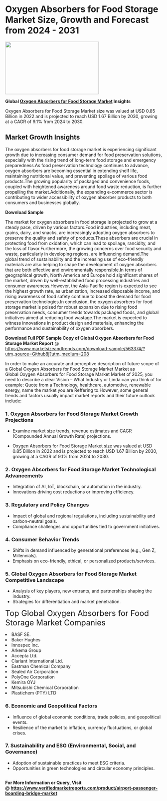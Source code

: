 <H1>Oxygen Absorbers for Food Storage Market Size, Growth and Forecast from 2024 - 2031</H1><img class="aligncenter size-medium wp-image-584254" src="https://thirdeyenews.in/wp-content/uploads/2024/09/Global-Market-Research-300x168.jpeg" alt="" width="300" height="168" /><p><strong>Global&nbsp;<a href="https://www.marketsizeandtrends.com/download-sample/563374/?utm_source=Github8j?utm_medium=208">Oxygen Absorbers for Food Storage Market</a> Insights</strong></p><p>Oxygen Absorbers for Food Storage Market size was valued at USD 0.85 Billion in 2022 and is projected to reach USD 1.67 Billion by 2030, growing at a CAGR of 9.1% from 2024 to 2030.</p><p><h2>Market Growth Insights</h2> <p>The oxygen absorbers for food storage market is experiencing significant growth due to increasing consumer demand for food preservation solutions, especially with the rising trend of long-term food storage and emergency preparedness.As food preservation technology continues to advance, oxygen absorbers are becoming essential in extending shelf life, maintaining nutritional value, and preventing spoilage of various food products.The growing popularity of packaged and convenience foods, coupled with heightened awareness around food waste reduction, is further propelling the market.Additionally, the expanding e-commerce sector is contributing to wider accessibility of oxygen absorber products to both consumers and businesses globally.</p> <p><strong>Download Sample</strong></p> <p>The market for oxygen absorbers in food storage is projected to grow at a steady pace, driven by various factors.Food industries, including meat, grains, dairy, and snacks, are increasingly adopting oxygen absorbers to preserve the quality and safety of products.These absorbers are crucial in protecting food from oxidation, which can lead to spoilage, rancidity, and the loss of flavor.Furthermore, the growing concerns over food security and waste, particularly in developing regions, are influencing demand.The global trend of sustainability and the increasing use of eco-friendly materials are also helping to shape the development of oxygen absorbers that are both effective and environmentally responsible.In terms of geographical growth, North America and Europe hold significant shares of the market, driven by well-established food processing industries and consumer awareness.However, the Asia-Pacific region is expected to see the highest growth rate, as urbanization, increased disposable income, and rising awareness of food safety continue to boost the demand for food preservation technologies.In conclusion, the oxygen absorbers for food storage market is poised for robust expansion due to rising food preservation needs, consumer trends towards packaged foods, and global initiatives aimed at reducing food wastage.The market is expected to witness innovations in product design and materials, enhancing the performance and sustainability of oxygen absorbers.</p> <p><span class=""><strong>Download Full PDF Sample Copy of Global Oxygen Absorbers for Food Storage Market Report</strong> @ <a href="https://www.marketsizeandtrends.com/download-sample/563374/?utm_source=Github8j?utm_medium=208" target="_blank">https://www.marketsizeandtrends.com/download-sample/563374/?utm_source=Github8j?utm_medium=208</a></span></p><p>In order to make an accurate and perceptive description of future scope of a Global&nbsp;Oxygen Absorbers for Food Storage Market Market as Global&nbsp;Oxygen Absorbers for Food Storage Market Market of 2025, you need to describe a clear Vision &ndash; What Industry or Linda can you think of for example: Quote from a Technology, healthcare, automotive, renewable energy, name the market you are Reffering to.However, some general trends and factors usually impact market reports and their future outlook include:</p><h3>1.&nbsp;<strong>Oxygen Absorbers for Food Storage Market Growth Projections</strong></h3><ul><li>Examine market size trends, revenue estimates and CAGR (Compounded Annual Growth Rate) projections.</li><li><p>Oxygen Absorbers for Food Storage Market size was valued at USD 0.85 Billion in 2022 and is projected to reach USD 1.67 Billion by 2030, growing at a CAGR of 9.1% from 2024 to 2030.</p></li></ul><h3>2.&nbsp;<strong>Oxygen Absorbers for Food Storage Market Technological Advancements</strong></h3><ul><li>Integration of AI, IoT, blockchain, or automation in the industry.</li><li>Innovations driving cost reductions or improving efficiency.</li></ul><h3>3.&nbsp;<strong>Regulatory and Policy Changes</strong></h3><ul><li>Impact of global and regional regulations, including sustainability and carbon-neutral goals.</li><li>Compliance challenges and opportunities tied to government initiatives.</li></ul><h3>4.&nbsp;<strong>Consumer Behavior Trends</strong></h3><ul><li>Shifts in demand influenced by generational preferences (e.g., Gen Z, Millennials).</li><li>Emphasis on eco-friendly, ethical, or personalized products/services.</li></ul><h3>5.&nbsp;<strong>Global Oxygen Absorbers for Food Storage Market Competitive Landscape</strong></h3><ul><li>Analysis of key players, new entrants, and partnerships shaping the industry.</li><li>Strategies for differentiation and market penetration.</li></ul><p data-pm-slice="1 1 []"><span style="color: inherit; font-family: inherit; font-size: 25px;">Top Global Oxygen Absorbers for Food Storage Market Companies</span></p><div class="" data-test-id=""><p><li>BASF SE.</li><li> Baker Hughes</li><li> Innospec Inc.</li><li> Arkema Group</li><li> Accepta Ltd.</li><li> Clariant International Ltd.</li><li> Eastman Chemical Company</li><li> Sealed Air Corporation</li><li> PolyOne Corporation</li><li> Kemira OYJ</li><li> Mitsubishi Chemical Corporation</li><li> Plastichem (PTY) LTD</li></p></div><h3>6.&nbsp;<strong>Economic and Geopolitical Factors</strong></h3><ul><li>Influence of global economic conditions, trade policies, and geopolitical events.</li><li>Resilience of the market to inflation, currency fluctuations, or global crises.</li></ul><h3>7.&nbsp;<strong>Sustainability and ESG (Environmental, Social, and Governance)</strong></h3><ul><li>Adoption of sustainable practices to meet ESG criteria.</li><li>Opportunities in green technologies and circular economy principles.</li></ul><h2><strong style="font-size: 14px;">For More Information or Query, Visit @&nbsp;</strong><a style="background-color: #ffffff; font-size: 14px;" href="https://www.marketsizeandtrends.com/report/oxygen-absorbers-for-food-storage-market/" target="_blank">https://www.verifiedmarketreports.com/product/airport-passenger-boarding-bridge-market</a></h2>